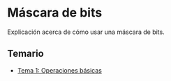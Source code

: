 # Máscara de  bits

Explicación acerca de cómo usar una máscara de bits.

## Temario
* [Tema 1: Operaciones básicas](./Mascara_bits.ipynb)
